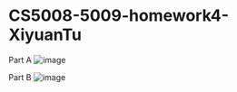 # CS5008-5009-homework4-XiyuanTu
Part A
![image](https://github.com/XiyuanTu/CS5008-5009-homework4-XiyuanTu/assets/79139571/90334eaa-f021-4637-899d-3ed2e2411d79)


Part B
![image](https://github.com/XiyuanTu/CS5008-5009-homework4-XiyuanTu/assets/79139571/5cd6b2cf-951f-4708-9b19-f91a0e0eb447)


